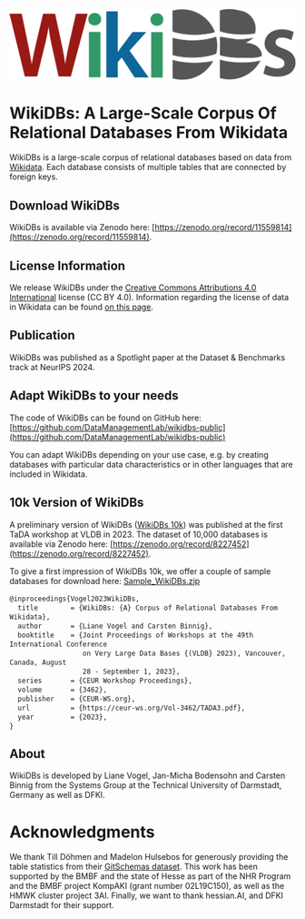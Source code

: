 ![WikiDBs logo](WikiDBs.png)

# WikiDBs: A Large-Scale Corpus Of Relational Databases From Wikidata

WikiDBs is a large-scale corpus of relational databases based on data from [Wikidata](https://www.wikidata.org/). Each database consists of multiple tables that are connected by foreign keys. 

## Download WikiDBs
WikiDBs is available via Zenodo here: [https://zenodo.org/record/11559814](https://zenodo.org/record/11559814).

## License Information
We release WikiDBs under the [Creative Commons Attributions 4.0 International](https://creativecommons.org/licenses/by/4.0/) license (CC BY 4.0). Information regarding the license of data in Wikidata can be found [on this page](https://www.wikidata.org/wiki/Wikidata:Licensing).

## Publication
WikiDBs was published as a Spotlight paper at the Dataset & Benchmarks track at NeurIPS 2024. 

## Adapt WikiDBs to your needs
The code of WikiDBs can be found on GitHub here: [https://github.com/DataManagementLab/wikidbs-public](https://github.com/DataManagementLab/wikidbs-public)

You can adapt WikiDBs depending on your use case, e.g. by creating databases with particular data characteristics or in other languages that are included in Wikidata.

## 10k Version of WikiDBs
A preliminary version of WikiDBs ([WikiDBs 10k](https://ceur-ws.org/Vol-3462/TADA3.pdf)) was published at the first TaDA workshop at VLDB in 2023. 
The dataset of 10,000 databases is available via Zenodo here: [https://zenodo.org/record/8227452](https://zenodo.org/record/8227452).

To give a first impression of WikiDBs 10k, we offer a couple of sample databases for download here: [Sample_WikiDBs.zip](data/Sample_WikiDBs.zip)

```
@inproceedings{Vogel2023WikiDBs,
  title        = {WikiDBs: {A} Corpus of Relational Databases From Wikidata},
  author       = {Liane Vogel and Carsten Binnig},
  booktitle    = {Joint Proceedings of Workshops at the 49th International Conference
                  on Very Large Data Bases {(VLDB} 2023), Vancouver, Canada, August
                  28 - September 1, 2023},
  series       = {CEUR Workshop Proceedings},
  volume       = {3462},
  publisher    = {CEUR-WS.org},
  url          = {https://ceur-ws.org/Vol-3462/TADA3.pdf},
  year         = {2023},
}
```

## About
WikiDBs is developed by Liane Vogel, Jan-Micha Bodensohn and Carsten Binnig from the Systems Group at the Technical University of Darmstadt, Germany as well as DFKI. 

# Acknowledgments
We thank Till Döhmen and Madelon Hulsebos for generously providing the table statistics from their [GitSchemas dataset](https://github.com/tdoehmen/gitschemas).
This work has been supported by the BMBF and the state of Hesse as part of the NHR Program and the BMBF project KompAKI (grant number 02L19C150), as well as the HMWK cluster project 3AI. Finally, we want to thank hessian.AI, and DFKI Darmstadt for their support.

